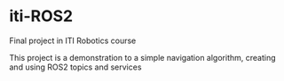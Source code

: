 # iti-ROS2
Final project in ITI Robotics course

This project is a demonstration to a simple navigation algorithm, creating and using ROS2 topics and services
